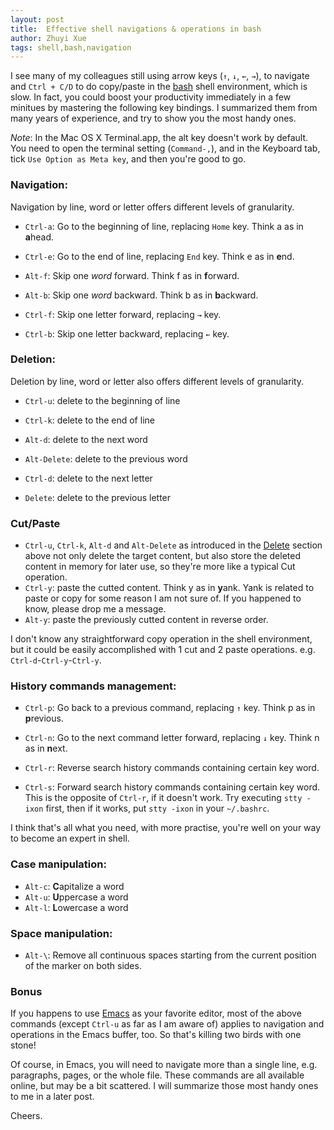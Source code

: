 ```yaml
---
layout: post
title:  Effective shell navigations & operations in bash
author: Zhuyi Xue
tags: shell,bash,navigation
---
```


I see many of my colleagues still using arrow keys (`↑`, `↓`, `←`, `→`), to
navigate and `Ctrl + C/D` to do copy/paste in the
[bash](https://www.gnu.org/software/bash/) shell environment, which is
slow. In fact, you could boost your productivity immediately in a few minitues
by mastering the following key bindings. I summarized them from many years of
experience, and try to show you the most handy ones.

*Note*: In the Mac OS X Terminal.app, the alt key doesn't work by default. You
 need to open the terminal setting (`Command-,`), and in the Keyboard tab, tick
 `Use Option as Meta key`, and then you're good to go.

### Navigation:

Navigation by line, word or letter offers different levels of granularity.

* `Ctrl-a`: Go to the beginning of line, replacing `Home` key. Think a as in **a**head.
* `Ctrl-e`: Go to the end of line, replacing `End` key. Think e as in **e**nd.
	
* `Alt-f`: Skip one *word* forward. Think f as in **f**orward.
* `Alt-b`: Skip one *word* backward. Think b as in **b**ackward.

* `Ctrl-f`: Skip one letter forward, replacing `→` key.
* `Ctrl-b`: Skip one letter backward, replacing `←` key.

### <a name="del"/>Deletion:

Deletion by line, word or letter also offers different levels of granularity.
	
* `Ctrl-u`: delete to the beginning of line
* `Ctrl-k`: delete to the end of line
	
* `Alt-d`: delete to the next word
* `Alt-Delete`: delete to the previous word

* `Ctrl-d`: delete to the next letter
* `Delete`: delete to the previous letter

### Cut/Paste

* `Ctrl-u`, `Ctrl-k`, `Alt-d` and `Alt-Delete` as introduced in the [Delete](#del)
  section above not only delete the target content, but also store the deleted
  content in memory for later use, so they're more like a typical Cut
  operation.
* `Ctrl-y`: paste the cutted content. Think y as in **y**ank. Yank is related to
  paste or copy for some reason I am not sure of. If you happened to know,
  please drop me a message.
* `Alt-y`: paste the previously cutted content in reverse order.

I don't know any straightforward copy operation in the shell environment, but
it could be easily accomplished with 1 cut and 2 paste
operations. e.g. `Ctrl-d`-`Ctrl-y`-`Ctrl-y`.

### History commands management:

* `Ctrl-p`: Go back to a previous command, replacing `↑` key. Think p as in **p**revious.
* `Ctrl-n`: Go to the next command letter forward, replacing `↓` key. Think n as in **n**ext.

* `Ctrl-r`: Reverse search history commands containing certain key word.
<!-- http://stackoverflow.com/questions/12373586/how-to-reverse-i-search-back-and-forth -->
* `Ctrl-s`: Forward search history commands containing certain key word. This
  is the opposite of `Ctrl-r`, if it doesn't work. Try executing `stty -ixon`
  first, then if it works, put `stty -ixon` in your `~/.bashrc`.

I think that's all what you need, with more practise, you're well on your way
to become an expert in shell.

### Case manipulation:

* `Alt-c`: **C**apitalize a word
* `Alt-u`: **U**ppercase a word
* `Alt-l`: **L**owercase a word

### Space manipulation:

* `Alt-\`: Remove all continuous spaces starting from the current position of
  the marker on both sides.

### Bonus

If you happens to use [Emacs](https://www.gnu.org/software/emacs/) as your
favorite editor, most of the above commands (except `Ctrl-u` as far as I am
aware of) applies to navigation and operations in the Emacs buffer, too. So that's
killing two birds with one stone!

Of course, in Emacs, you will need to navigate more than a single line, e.g.
paragraphs, pages, or the whole file. These commands are all available online,
but may be a bit scattered. I will summarize those most handy ones to me in a
later post.

Cheers.
